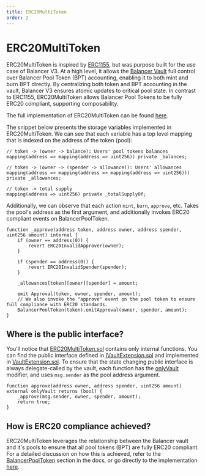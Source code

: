 ```yaml
---
title: ERC20MultiToken
order: 2
---
```


# ERC20MultiToken

ERC20MultiToken is inspired by [ERC1155](https://docs.openzeppelin.com/contracts/3.x/erc1155), but was purpose built for the use case of Balancer V3.
At a high level, it allows the [Balancer Vault](/concepts/vault) full control over Balancer Pool Token (BPT) accounting, enabling it to both mint and burn BPT directly.
By centralizing both token and BPT accounting in the vault, Balancer V3 ensures atomic updates to critical pool state. In contrast to ERC1155, ERC20MultiToken allows
Balancer Pool Tokens to be fully ERC20 compliant, supporting composability.

The full implementation of ERC20MultiToken can be found [here](https://github.com/balancer/balancer-v3-monorepo/blob/main/pkg/vault/contracts/token/ERC20MultiToken.sol).

The snippet below presents the storage variables implemented in ERC20MultiToken. We can see that each variable has a top level mapping that is indexed on the address of the token (pool):
```solidity
// token -> (owner -> balance): Users' pool tokens balances
mapping(address => mapping(address => uint256)) private _balances;

// token -> (owner -> (spender -> allowance)): Users' allowances
mapping(address => mapping(address => mapping(address => uint256))) private _allowances;

// token -> total supply
mapping(address => uint256) private _totalSupplyOf;
```

Additionally, we can observe that each action `mint`, `burn`, `approve`, etc. Takes the pool's address as the first argument, and additionally invokes ERC20 compliant events on BalancerPoolToken.
```solidity
function _approve(address token, address owner, address spender, uint256 amount) internal {
    if (owner == address(0)) {
        revert ERC20InvalidApprover(owner);
    }
    
    if (spender == address(0)) {
        revert ERC20InvalidSpender(spender);
    }
    
    _allowances[token][owner][spender] = amount;
    
    emit Approval(token, owner, spender, amount);
    // We also invoke the "approve" event on the pool token to ensure full compliance with ERC20 standards.
    BalancerPoolToken(token).emitApproval(owner, spender, amount);
}
```

## Where is the public interface?

You'll notice that [ERC20MultiToken.sol](https://github.com/balancer/balancer-v3-monorepo/blob/main/pkg/vault/contracts/token/ERC20MultiToken.sol) contains only internal functions.
You can find the public interface defined in [IVaultExtension.sol](https://github.com/balancer/balancer-v3-monorepo/blob/main/pkg/interfaces/contracts/vault/IVaultExtension.sol#L160-L223) and implemented in [VaultExtension.sol](https://github.com/balancer/balancer-v3-monorepo/blob/main/pkg/vault/contracts/VaultExtension.sol#L425-L461).
To ensure that the state changing public interface is always delegate-called by the vault, each function has the [onlyVault](https://github.com/balancer/balancer-v3-monorepo/blob/main/pkg/vault/contracts/VaultExtension.sol#L65-L69) modifier, and uses `msg.sender` as the pool address argument.

```solidity
function approve(address owner, address spender, uint256 amount) external onlyVault returns (bool) {
    _approve(msg.sender, owner, spender, amount);
    return true;
}
```

## How is ERC20 compliance achieved?

ERC20MultiToken leverages the relationship between the Balancer vault and it's pools to ensure that all pool tokens (BPT) are fully ERC20 compliant.
For a detailed discussion on how this is achieved, refer to the [BalancerPoolToken](/concepts/pools/Balancer-Pool-Token.html) section in the docs, or go directly to the
implementation [here](https://github.com/balancer/balancer-v3-monorepo/blob/main/pkg/vault/contracts/BalancerPoolToken.sol).
